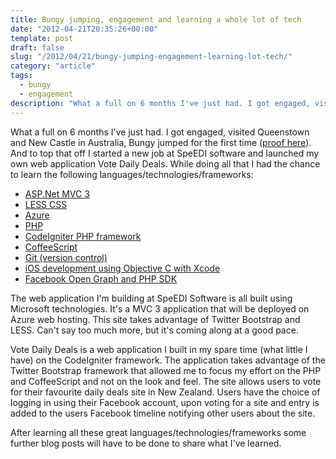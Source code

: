 ```yaml
---
title: Bungy jumping, engagement and learning a whole lot of tech
date: "2012-04-21T20:35:26+00:00"
template: post
draft: false
slug: "/2012/04/21/bungy-jumping-engagement-learning-lot-tech/"
category: "article"
tags:
  - bungy
  - engagement
description: "What a full on 6 months I've just had. I got engaged, visited Queenstown and New Castle in Australia, Bungy jumped for the first time. And to top that off I started a new job at SpeEDI software and launched my own web application Vote Daily Deals."
---
```


What a full on 6 months I've just had. I got engaged, visited Queenstown and New Castle in Australia, Bungy jumped for the first time ([proof here](http://youtu.be/HwxAynPoEjM)). And to top that off I started a new job at SpeEDI software and launched my own web application Vote Daily Deals. While doing all that I had the chance to learn the following languages/technologies/frameworks:

- [ASP.Net MVC 3](http://www.asp.net/mvc/mvc3)
- [LESS CSS](http://lesscss.org/)
- [Azure](http://www.windowsazure.com/en-us/)
- [PHP](http://www.php.net/)
- [CodeIgniter PHP framework](http://codeigniter.com/)
- [CoffeeScript](http://coffeescript.org/)
- [Git (version control)](http://git-scm.com/)
- [iOS development using Objective C with Xcode](https://developer.apple.com/devcenter/ios/index.action)
- [Facebook Open Graph and PHP SDK](http://developers.facebook.com)

The web application I'm building at SpeEDI Software is all built using Microsoft technologies. It's a MVC 3 application that will be deployed on Azure web hosting. This site takes advantage of Twitter Bootstrap and LESS. Can't say too much more, but it's coming along at a good pace.

Vote Daily Deals is a web application I built in my spare time (what little I have) on the CodeIgniter framework. The application takes advantage of the Twitter Bootstrap framework that allowed me to focus my effort on the PHP and CoffeeScript and not on the look and feel. The site allows users to vote for their favourite daily deals site in New Zealand. Users have the choice of logging in using their Facebook account, upon voting for a site and entry is added to the users Facebook timeline notifying other users about the site.

After learning all these great languages/technologies/frameworks some further blog posts will have to be done to share what I've learned.
